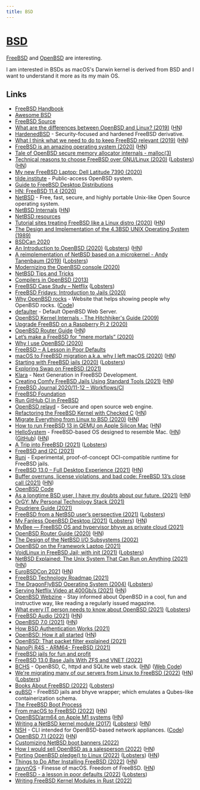 ```yaml
---
title: BSD
---
```


# [BSD](http://en.wikipedia.org/wiki/Berkeley_Software_Distribution)

[FreeBSD](https://www.freebsd.org/) and [OpenBSD](https://www.openbsd.org) are interesting.

I am interested in BSDs as macOS's Darwin kernel is derived from BSD and I want to understand it more as its my main OS.

## Links

- [FreeBSD Handbook](https://docs.freebsd.org/en/books/handbook/introduction/)
- [Awesome BSD](https://github.com/DiscoverBSD/awesome-bsd)
- [FreeBSD Source](https://github.com/freebsd/freebsd)
- [What are the differences between OpenBSD and Linux? (2019)](https://cfenollosa.com/blog/what-are-the-differences-between-openbsd-and-linux.html) ([HN](https://news.ycombinator.com/item?id=20028370))
- [HardenedBSD](https://hardenedbsd.org/) - Security-focused and hardened FreeBSD derivative.
- [What I think what we need to do to keep FreeBSD relevant (2019)](https://www.leidinger.net/blog/2019/01/27/strategic-thinking-or-what-i-think-what-we-need-to-do-to-keep-freebsd-relevant/) ([HN](https://news.ycombinator.com/item?id=22024881))
- [FreeBSD is an amazing operating system (2020)](https://www.unixsheikh.com/articles/freebsd-is-an-amazing-operating-system.html) ([HN](https://news.ycombinator.com/item?id=22102372))
- [Tale of OpenBSD secure memory allocator internals - malloc(3)](https://bsdb0y.github.io/blog/deep-dive-into-the-OpenBSD-malloc-and-friends-internals-part-1.html)
- [Technical reasons to choose FreeBSD over GNU/Linux (2020)](https://unixsheikh.com/articles/technical-reasons-to-choose-freebsd-over-linux.html) ([Lobsters](https://lobste.rs/s/ashatk/technical_reasons_choose_freebsd_over)) ([HN](https://news.ycombinator.com/item?id=22852316))
- [My new FreeBSD Laptop: Dell Latitude 7390 (2020)](http://www.daemonology.net/blog/2020-05-22-my-new-FreeBSD-laptop-Dell-7390.html)
- [tilde.institute](https://tilde.institute/) - Public-access OpenBSD system.
- [Guide to FreeBSD Desktop Distributions](https://www.freebsdfoundation.org/guide-to-freebsd-desktop-distributions/)
- [HN: FreeBSD 11.4 (2020)](https://news.ycombinator.com/item?id=23541104)
- [NetBSD](https://www.netbsd.org/) - Free, fast, secure, and highly portable Unix-like Open Source operating system.
- [NetBSD Internals](https://www.netbsd.org/docs/internals/en/index.html) ([HN](https://news.ycombinator.com/item?id=23755267))
- [NetBSD resources](https://yeti.tilde.institute/brain/netbsd.html)
- [Tutorial sites treating FreeBSD like a Linux distro (2020)](https://rubenerd.com/tutorial-sites-treating-freebsd-like-a-linux-distro/) ([HN](https://news.ycombinator.com/item?id=23818702))
- [The Design and Implementation of the 4.3BSD UNIX Operating System (1989)](https://www.goodreads.com/book/show/5770.The_Design_and_Implementation_of_the_4_3BSD_UNIX_Operating_System)
- [BSDCan 2020](https://www.youtube.com/playlist?list=PLeF8ZihVdpFedccMdpBtBxniM3Lm-fVpT)
- [An Introduction to OpenBSD (2020)](https://blog.lambda.cx/posts/openbsd-introduction-talk/) ([Lobsters](https://lobste.rs/s/ulk8bi/introduction_openbsd)) ([HN](https://news.ycombinator.com/item?id=24185985))
- [A reimplementation of NetBSD based on a microkernel - Andy Tanenbaum (2019)](https://www.youtube.com/watch?v=jMkR9VF2GNY) ([Lobsters](https://lobste.rs/s/hn0jp5/reimplementation_netbsd_based_on))
- [Modernizing the OpenBSD console (2020)](https://www.cambus.net/modernizing-the-openbsd-console/)
- [NetBSD Tips and Tricks](http://students.engr.scu.edu/~sschaeck/netbsd/index.html)
- [Compilers in OpenBSD (2013)](https://marc.info/?l=openbsd-misc&m=137530560232232)
- [FreeBSD Case Study – Netflix](https://freebsdfoundation.org/blog/freebsd-case-study-netflix/) ([Lobsters](https://lobste.rs/s/hoezlc/freebsd_case_study_netflix))
- [FreeBSD Fridays: Introduction to Jails (2020)](https://www.youtube.com/watch?v=hQmOc0egcl4)
- [Why OpenBSD rocks](https://why-openbsd.rocks/) - Website that helps showing people why OpenBSD rocks. ([Code](https://github.com/noqqe/why-openbsd.rocks))
- [defaulter](https://github.com/horia/defaulter) - Default OpenBSD Web Server.
- [OpenBSD Kernel Internals - The Hitchhiker's Guide (2009)](https://atmnis.com/~proger/openkyiv/openkyiv2009_proger_sys.pdf)
- [Upgrade FreeBSD on a Raspberry Pi 2 (2020)](https://stafwag.github.io/blog/blog/2020/11/01/upgrade_freebsd_on_my_rpi2/)
- [OpenBSD Router Guide](https://www.unixsheikh.com/tutorials/openbsd-router-guide/) ([HN](https://news.ycombinator.com/item?id=25033925))
- [Let’s make a FreeBSD for “mere mortals” (2020)](https://medium.com/@probonopd/hello-lets-make-a-freebsd-for-mere-mortals-41b8f93ba075)
- [Why I use OpenBSD (2020)](https://dataswamp.org/~solene/2020-11-16-why-i-use-openbsd.html)
- [FreeBSD – A Lesson in Poor Defaults](https://vez.mrsk.me/freebsd-defaults.html)
- [macOS to FreeBSD migration a.k.a. why I left macOS (2020)](https://antranigv.am/weblog_en/posts/macos_to_freebsd/) ([HN](https://news.ycombinator.com/item?id=25266435))
- [Starting with FreeBSD jails (2020)](https://rubenerd.com/starting-with-freebsd-jails/) ([Lobsters](https://lobste.rs/s/og13z5/starting_with_freebsd_jails))
- [Exploring Swap on FreeBSD (2021)](https://klarasystems.com/articles/exploring-swap-on-freebsd/)
- [Klara](https://klarasystems.com/) - Next Generation in FreeBSD Development.
- [Creating Comfy FreeBSD Jails Using Standard Tools (2021)](https://kettunen.io/post/standard-freebsd-jails/) ([HN](https://news.ycombinator.com/item?id=25813800))
- [FreeBSD Journal 2020/11-12 – Workflows/CI](https://freebsdfoundation.org/past-issues/workflows-ci/)
- [FreeBSD Foundation](https://freebsdfoundation.org/)
- [Run GitHub CI in FreeBSD](https://github.com/vmactions/freebsd-vm)
- [OpenBSD relayd](https://bsd.plumbing/) - Secure and open source web engine.
- [Refactoring the FreeBSD Kernel with Checked C](https://cs.rochester.edu/u/jzhou41/papers/freebsd_checkedc.pdf) ([HN](https://news.ycombinator.com/item?id=25989115))
- [Migrate Everything from Linux to BSD (2020)](https://www.unixsheikh.com/articles/why-you-should-migrate-everything-from-linux-to-bsd.html) ([HN](https://news.ycombinator.com/item?id=26060307))
- [How to run FreeBSD 13 in QEMU on Apple Silicon Mac](https://gist.github.com/ctsrc/a1f57933a2cde9abc0f07be12889f97f#) ([HN](https://news.ycombinator.com/item?id=26053983))
- [HelloSystem](https://hellosystem.github.io/docs/) - FreeBSD-based OS designed to resemble Mac. ([HN](https://news.ycombinator.com/item?id=26092040)) ([GitHub](https://github.com/helloSystem)) ([HN](https://news.ycombinator.com/item?id=28733897))
- [A Trip into FreeBSD (2021)](https://christine.website/blog/a-trip-into-freebsd-2021-02-13) ([Lobsters](https://lobste.rs/s/x0jtjw/trip_into_freebsd))
- [FreeBSD and I2C (2021)](https://blog.tyk.nu/blog/freebsd-and-i2c/)
- [Runj](https://github.com/samuelkarp/runj) - Experimental, proof-of-concept OCI-compatible runtime for FreeBSD jails.
- [FreeBSD 13.0 – Full Desktop Experience (2021)](https://www.tubsta.com/2021/03/freebsd-13-0-full-desktop-experience/) ([HN](https://news.ycombinator.com/item?id=26491974))
- [Buffer overruns, license violations, and bad code: FreeBSD 13’s close call (2021)](https://arstechnica.com/gadgets/2021/03/buffer-overruns-license-violations-and-bad-code-freebsd-13s-close-call/) ([HN](https://news.ycombinator.com/item?id=26590495))
- [OpenBSD Code](https://github.com/openbsd/src)
- [As a longtime BSD user, I have my doubts about our future. (2021)](https://www.reddit.com/r/BSD/comments/n1m4he/as_a_longtime_bsd_user_i_have_my_doubts_about_our/) ([HN](https://news.ycombinator.com/item?id=27168358))
- [OrGY: My Personal Technology Stack (2021)](https://ols.wtf/2021/05/10/orgy-personal-tech-stack.html)
- [Poudriere Guide (2021)](https://danschmid.de/en/blog/poudriere-guide)
- [FreeBSD from a NetBSD user’s perspective (2021)](https://washbear.neocities.org/freebsd-netbsd-user.html) ([Lobsters](https://lobste.rs/s/apuomg/freebsd_from_netbsd_user_s_perspective))
- [My Fanless OpenBSD Desktop (2021)](https://jcs.org/2021/07/19/desktop) ([Lobsters](https://lobste.rs/s/dtkal8/my_fanless_openbsd_desktop)) ([HN](https://news.ycombinator.com/item?id=27947696))
- [MyBee — FreeBSD OS and hypervisor bhyve as private cloud (2021)](https://habr.com/ru/post/569226/)
- [OpenBSD Router Guide (2020)](https://openbsdrouterguide.net/) ([HN](https://news.ycombinator.com/item?id=28033758))
- [The Design of the NetBSD I/O Subsystems (2002)](https://arxiv.org/ftp/arxiv/papers/1605/1605.05810.pdf)
- [OpenBSD on the Framework Laptop (2021)](https://jcs.org/2021/08/06/framework)
- [VoidLinux in FreeBSD Jail; with init (2021)](https://antranigv.am/weblog_en/posts/2021-08-21-00-37/) ([Lobsters](https://lobste.rs/s/ojbed4/voidlinux_freebsd_jail_with_init))
- [NetBSD Explained: The Unix System That Can Run on Anything (2021)](https://www.makeuseof.com/what-is-netbsd/) ([HN](https://news.ycombinator.com/item?id=28218619))
- [EuroBSDCon 2021](https://2021.eurobsdcon.org/about/program/) ([HN](https://news.ycombinator.com/item?id=28562494))
- [FreeBSD Technology Roadmap (2021)](https://freebsdfoundation.org/blog/technology-roadmap/)
- [The DragonFlyBSD Operating System (2004)](https://people.freebsd.org/~hsu/publications/dragonflybsd.asiabsdcon04.pdf) ([Lobsters](https://lobste.rs/s/hdmuth/dragonflybsd_operating_system_2004))
- [Serving Netflix Video at 400Gb/s (2021)](https://people.freebsd.org/~gallatin/talks/euro2021.pdf) ([HN](https://news.ycombinator.com/item?id=28584738))
- [OpenBSD Webzine](https://webzine.puffy.cafe/) - Stay informed about OpenBSD in a cool, fun and instructive way, like reading a regularly issued magazine.
- [What every IT person needs to know about OpenBSD (2021)](https://bsdly.blogspot.com/2021/09/what-every-it-person-needs-to-know.html) ([Lobsters](https://lobste.rs/s/e7opuw/what_every_it_person_needs_know_about))
- [FreeBSD Audio (2021)](https://meka.rs/blog/2021/10/12/freebsd-audio/) ([HN](https://news.ycombinator.com/item?id=28850513))
- [OpenBSD 7.0 (2021)](https://www.openbsd.org/70.html) ([HN](https://news.ycombinator.com/item?id=28862439))
- [How BSD Authentication Works (2021)](https://blog.lambda.cx/posts/how-bsd-authentication-works/)
- [OpenBSD: How it all started](https://blog.apnic.net/2021/10/28/openbsd-part-1-how-it-all-started/) ([HN](https://news.ycombinator.com/item?id=29037108))
- [OpenBSD: That packet filter explained (2021)](https://blog.apnic.net/2021/11/11/openbsd-part-3-that-packet-filter/)
- [NanoPi R4S - ARM64- FreeBSD (2021)](https://www.pbdigital.org/post/2021-11-15-freebsd-arm-r4s/)
- [FreeBSD jails for fun and profit](https://topikettunen.com/blog/freebsd-jails-for-fun-and-profit/)
- [FreeBSD 13.0 Base Jails With ZFS and VNET (2022)](https://randomnixfix.wordpress.com/2022/01/15/freebsd-13-0-base-jails-with-zfs-and-vnet/)
- [BCHS](https://learnbchs.org/index.html) - OpenBSD, C, httpd and SQLite web stack. ([HN](https://news.ycombinator.com/item?id=29988951)) ([Web Code](https://github.com/kristapsdz/bchs))
- [We're migrating many of our servers from Linux to FreeBSD (2022)](https://it-notes.dragas.net/2022/01/24/why-were-migrating-many-of-our-servers-from-linux-to-freebsd/) ([HN](https://news.ycombinator.com/item?id=30057549)) ([Lobsters](https://lobste.rs/s/xjixhw/why_we_re_migrating_many_our_servers_from))
- [Books About FreeBSD (2022)](https://vermaden.wordpress.com/2022/02/04/books-about-freebsd/) ([Lobsters](https://lobste.rs/s/r1r6bu/books_about_freebsd))
- [quBSD](https://github.com/BawdyAnarchist/quBSD) - FreeBSD jails and bhyve wrapper; which emulates a Qubes-like containerization schema.
- [The FreeBSD Boot Process](https://klarasystems.com/articles/the-freebsd-boot-process/)
- [From macOS to FreeBSD (2022)](https://www.boucek.me/blog/from-mac-to-freebsd/) ([HN](https://news.ycombinator.com/item?id=30384138))
- [OpenBSD/arm64 on Apple M1 systems](https://marc.info/?l=openbsd-arm&m=164768992119719&w=2) ([HN](https://news.ycombinator.com/item?id=30734527))
- [Writing a NetBSD kernel module (2017)](https://saurvs.github.io/post/writing-netbsd-kern-mod/) ([Lobsters](https://lobste.rs/s/evdq27/writing_netbsd_kernel_module)) ([HN](https://news.ycombinator.com/item?id=30927847))
- [NSH](https://www.nmedia.net/nsh/) - CLI intended for OpenBSD-based network appliances. ([Code](https://github.com/yellowman/nsh))
- [OpenBSD 7.1 (2022)](https://www.openbsd.org/index.html) ([HN](https://news.ycombinator.com/item?id=31109046))
- [Customizing NetBSD boot banners (2022)](https://www.cambus.net/customizing-netbsd-boot-banners/)
- [How I would sell OpenBSD as a salesperson (2022)](https://dataswamp.org/~solene/2022-06-22-openbsd-selling-arguments.html) ([HN](https://news.ycombinator.com/item?id=31839692))
- [Porting OpenBSD pledge() to Linux (2022)](https://justine.lol/pledge/) ([Lobsters](https://lobste.rs/s/rnjdx8/porting_openbsd_pledge_linux)) ([HN](https://news.ycombinator.com/item?id=32096801))
- [Things to Do After Installing FreeBSD (2022)](https://bastillebsd.org/blog/2022/07/14/ten-things-to-do-after-installing-freebsd/) ([HN](https://news.ycombinator.com/item?id=32301066))
- [ravynOS](https://ravynos.com/) - Finesse of macOS. Freedom of FreeBSD. ([HN](https://news.ycombinator.com/item?id=32492514))
- [FreeBSD - a lesson in poor defaults (2022)](https://vez.mrsk.me/freebsd-defaults.html) ([Lobsters](https://lobste.rs/s/2xxp8y/freebsd_lesson_poor_defaults))
- [Writing FreeBSD Kernel Modules in Rust (2022)](https://research.nccgroup.com/2022/08/31/writing-freebsd-kernel-modules-in-rust/)
